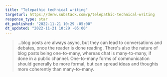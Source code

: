 ```yaml
---
title: "Telepathic technical writing"
targeturl: https://derw.substack.com/p/telepathic-technical-writing 
response_type: star
dt_published: "2022-11-21 10:29 -05:00"
dt_updated: "2022-11-21 10:29 -05:00"
---
```


> ...blog posts are always async, but they can lead to conversations and debates, once the reader is done reading. There's also the nature of blog posts being one-to-many, whereas chat is many-to-many, if done in a public channel. One-to-many forms of communication should generally be more formal, but can spread ideas and thoughts more coherently than many-to-many.